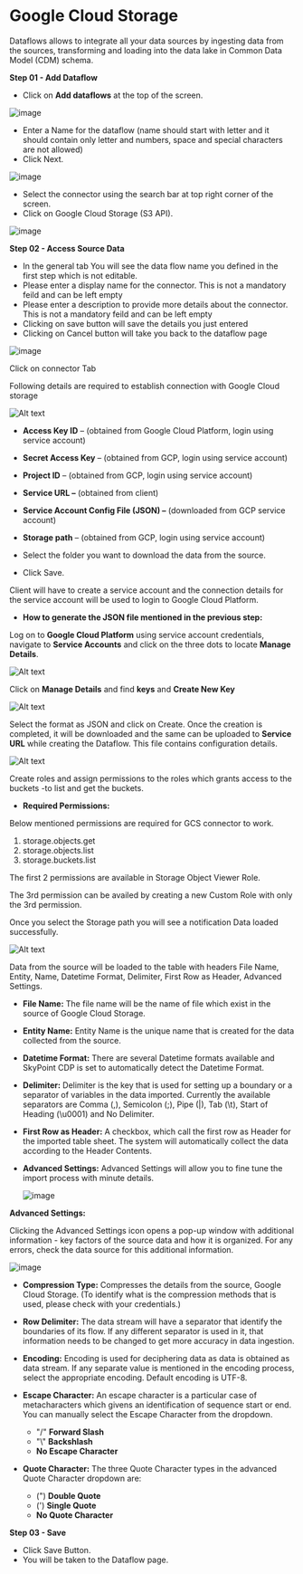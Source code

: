 # **Google Cloud Storage**

Dataflows allows to integrate all your data sources by ingesting data from the sources, transforming and loading into the data lake in Common Data Model (CDM) schema.

**Step 01 - Add Dataflow**

- Click on **Add dataflows** at the top of the screen.

![image](https://user-images.githubusercontent.com/93347291/145796781-d163203f-1502-4973-8f7f-512690c2280a.png)

  - Enter a Name for the dataflow (name should start with letter and it should contain only letter and numbers, space and special characters are not allowed)
  - Click Next.

![image](https://user-images.githubusercontent.com/93347291/145797129-3d91fdc3-6a29-486d-a254-5717a5a66109.png)


  - Select the connector using the search bar at top right corner of the screen.
  - Click on Google Cloud Storage (S3 API).

![image](https://user-images.githubusercontent.com/93347291/145796240-eb119299-e45c-45de-8b98-f87812400d5d.png)


**Step 02 - Access Source Data**

- In the general tab You will see the data flow name you defined in the first step which is not editable.
- Please enter a display name for the connector. This is not a mandatory feild and can be left empty
- Please enter a description to provide more details about the connector. This is not a mandatory feild and can be left empty
- Clicking on save button will save the details you just entered
- Clicking on Cancel button will take you back to the dataflow page

![image](https://user-images.githubusercontent.com/93347291/145798277-9f72112e-b384-47fb-aa98-7627bbd5d720.png)

Click on connector Tab

Following details are required to establish connection with Google Cloud storage

![Alt text](https://github.com/skypointcloud/platform/blob/master/docs/doc_snippets/File_loaded.png)

- **Access Key ID** – (obtained from Google Cloud Platform, login using service account)
- **Secret Access Key** – (obtained from GCP, login using service account)
- **Project ID** – (obtained from GCP, login using service account)
- **Service URL –** (obtained from client)
- **Service Account Config File (JSON) –** (downloaded from GCP service account)
- **Storage path** – (obtained from GCP, login using service account)

- Select the folder you want to download the data from the source.
- Click Save.

Client will have to create a service account and the connection details for the service account will be used to login to Google Cloud Platform.

- **How to generate the JSON file mentioned in the previous step:**

Log on to **Google Cloud Platform** using service account credentials, navigate to **Service Accounts** and click on the three dots to locate **Manage Details**.

![Alt text](https://github.com/skypointcloud/platform/blob/master/docs/doc_snippets/GCP_Manage_Details.png?raw=true)

Click on **Manage Details** and find **keys** and **Create New Key**

![Alt text](https://github.com/skypointcloud/platform/blob/master/docs/doc_snippets/Key_creation.png)


Select the format as JSON and click on Create. Once the creation is completed, it will be downloaded and the same can be uploaded to **Service URL** while creating the Dataflow. This file contains configuration details.

![Alt text](https://github.com/skypointcloud/platform/blob/master/docs/doc_snippets/JSON_file.png)

Create roles and assign permissions to the roles which grants access to the buckets -to list and get the buckets.

- **Required Permissions:**

Below mentioned permissions are required for GCS connector to work.

1. storage.objects.get
2. storage.objects.list
3. storage.buckets.list

The first 2 permissions are available in Storage Object Viewer Role.

The 3rd permission can be availed by creating a new Custom Role with only the 3rd permission.

Once you select the Storage path you will see a notification Data loaded successfully.

![Alt text](https://github.com/skypointcloud/platform/blob/master/docs/doc_snippets/Data_Loaded.png)

Data from the source will be loaded to the table with headers File Name, Entity, Name, Datetime Format, Delimiter, First Row as Header, Advanced Settings.

- **File Name:**
The file name will be the name of file which exist in the source of Google Cloud Storage.
- **Entity Name:**
 Entity Name is the unique name that is created for the data collected from the source.
- **Datetime Format:**
 There are several Datetime formats available and SkyPoint CDP is set to automatically detect the Datetime Format.
- **Delimiter:**
 Delimiter is the key that is used for setting up a boundary or a separator of variables in the data imported. Currently the available separators are Comma (,), Semicolon (;), Pipe (|), Tab (\t), Start of Heading (\u0001) and No Delimiter.
- **First Row as Header:**
 A checkbox, which call the first row as Header for the imported table sheet. The system will automatically collect the data according to the Header Contents.
- **Advanced Settings:**
 Advanced Settings will allow you to fine tune the import process with minute details.
 
  ![image](https://user-images.githubusercontent.com/93347291/145802278-1e4872a6-b4da-4a04-9532-411a45c917d8.png)

**Advanced Settings:**

Clicking the Advanced Settings icon opens a pop-up window with additional information - key factors of the source data and how it is organized. For any errors, check the data source for this additional information.

![image](https://user-images.githubusercontent.com/93347291/145800950-7719c28e-4264-4306-85ba-a76e76b7c26f.png)

- **Compression Type:**
Compresses the details from the source, Google Cloud Storage. (To identify what is the compression methods that is used, please check with your credentials.)
- **Row Delimiter:**
The data stream will have a separator that identify the boundaries of its flow. If any different separator is used in it, that information needs to be changed to get more accuracy in data ingestion.
- **Encoding:**
Encoding is used for deciphering data as data is obtained as data stream. If any separate value is mentioned in the encoding process, select the appropriate encoding. Default encoding is UTF-8.
- **Escape Character:**
An escape character is a particular case of metacharacters which givens an identification of sequence start or end. You can manually select the Escape Character from the dropdown.

    - \"/" **Forward Slash**
    - "\\" **Backshlash**
    - **No Escape Character**
- **Quote Character:**
The three Quote Character types in the advanced Quote Character dropdown are:

    - (") **Double Quote**
    - (') **Single Quote**
    - **No Quote Character**

**Step 03 - Save**

- Click Save Button.
- You will be taken to the Dataflow page.
